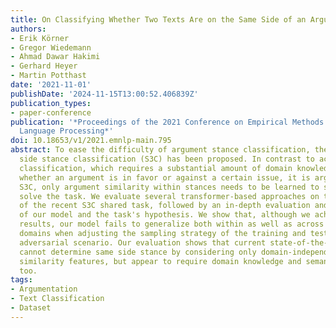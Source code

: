 ```yaml
---
title: On Classifying Whether Two Texts Are on the Same Side of an Argument
authors:
- Erik Körner
- Gregor Wiedemann
- Ahmad Dawar Hakimi
- Gerhard Heyer
- Martin Potthast
date: '2021-11-01'
publishDate: '2024-11-15T13:00:52.406839Z'
publication_types:
- paper-conference
publication: '*Proceedings of the 2021 Conference on Empirical Methods in Natural
  Language Processing*'
doi: 10.18653/v1/2021.emnlp-main.795
abstract: To ease the difficulty of argument stance classification, the task of same
  side stance classification (S3C) has been proposed. In contrast to actual stance
  classification, which requires a substantial amount of domain knowledge to identify
  whether an argument is in favor or against a certain issue, it is argued that, for
  S3C, only argument similarity within stances needs to be learned to successfully
  solve the task. We evaluate several transformer-based approaches on the dataset
  of the recent S3C shared task, followed by an in-depth evaluation and error analysis
  of our model and the task's hypothesis. We show that, although we achieve state-of-the-art
  results, our model fails to generalize both within as well as across topics and
  domains when adjusting the sampling strategy of the training and test set to a more
  adversarial scenario. Our evaluation shows that current state-of-the-art approaches
  cannot determine same side stance by considering only domain-independent linguistic
  similarity features, but appear to require domain knowledge and semantic inference,
  too.
tags:
- Argumentation
- Text Classification
- Dataset
---
```

